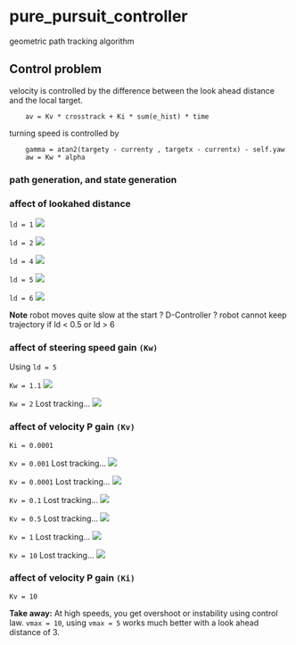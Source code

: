 # pure_pursuit_controller
geometric path tracking algorithm

## Control problem 

velocity is controlled by the difference between the look ahead distance and the local target.
```
    av = Kv * crosstrack + Ki * sum(e_hist) * time
```
turning speed is controlled by 
```
    gamma = atan2(targety - currenty , targetx - currentx) - self.yaw
    aw = Kw * alpha
```

### path generation, and state generation
### affect of lookahed distance
```ld = 1```
<img src = "./figs/L_1_gain_k=0.001_.png">

```ld = 2```
<img src = "./figs/L_2_gain_k=0.001_.png">

```ld = 4```
<img src = "./figs/L_4_gain_k=0.001_.png">

```ld = 5```
<img src = "./figs/L_5_gain_k=0.001_.png">

```ld = 6```
<img src = "./figs/L_6_gain_k=0.001_.png">

**Note**
robot moves quite slow at the start ? D-Controller ? 
robot cannot keep trajectory if ld < 0.5 or ld > 6

### affect of steering speed gain ```(Kw)```

Using ```ld = 5```

```Kw = 1.1```
<img src = "./figs/L_6_gain_kw=1.1_.png">

```Kw = 2```
Lost tracking...
<img src = "./figs/L_6_gain_kw=2_.png">

### affect of velocity P gain ```(Kv)```
```Ki = 0.0001```

```Kv = 0.001```
Lost tracking...
<img src = "./figs/L_6_gain_kv=0.001_.png">

```Kv = 0.0001```
Lost tracking...
<img src = "./figs/L_6_gain_kv=0.0001_.png">

```Kv = 0.1```
Lost tracking...
<img src = "./figs/L_6_gain_kv=0.1_.png">


```Kv = 0.5```
Lost tracking...
<img src = "./figs/L_6_gain_kv=0.5_.png">


```Kv = 1```
Lost tracking...
<img src = "./figs/L_6_gain_kv=1_.png">


```Kv = 10```
Lost tracking...
<img src = "./figs/L_6_gain_kv=10_.png">

### affect of velocity P gain ```(Ki)```
```Kv = 10```

**Take away:**
At high speeds, you get overshoot or instability using control law.
```vmax = 10```, using ```vmax = 5``` works much better with a look ahead distance of 3.

